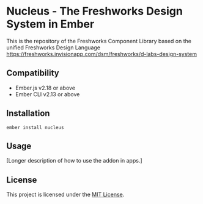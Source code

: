 Nucleus - The Freshworks Design System in Ember
==============================================================================

This is the repository of the Freshworks Component Library based on the unified 
Freshworks Design Language
https://freshworks.invisionapp.com/dsm/freshworks/d-labs-design-system

Compatibility
------------------------------------------------------------------------------

* Ember.js v2.18 or above
* Ember CLI v2.13 or above


Installation
------------------------------------------------------------------------------

```
ember install nucleus
```


Usage
------------------------------------------------------------------------------

[Longer description of how to use the addon in apps.]


License
------------------------------------------------------------------------------

This project is licensed under the [MIT License](LICENSE.md).
